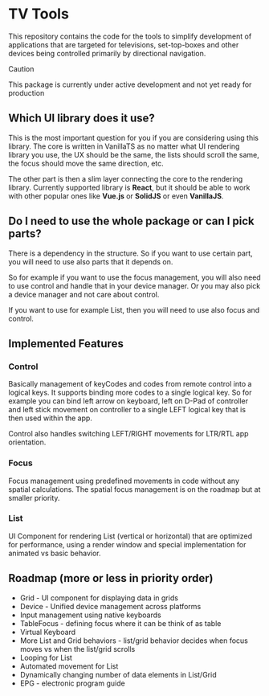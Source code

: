 # TV Tools
This repository contains the code for the tools to simplify development of applications
that are targeted for televisions, set-top-boxes and other devices being controlled
primarily by directional navigation.

> [!CAUTION]
> This package is currently under active development and not yet ready for production

## Which UI library does it use?
This is the most important question for you if you are considering using this library.
The core is written in VanillaTS as no matter what UI rendering library you use,
the UX should be the same, the lists should scroll the same, the focus should move
the same direction, etc.

The other part is then a slim layer connecting the core to the rendering library.
Currently supported library is **React**, but it should be able to work with
other popular ones like **Vue.js** or **SolidJS** or even **VanillaJS**.

## Do I need to use the whole package or can I pick parts?
There is a dependency in the structure. So if you want to use certain part, you
will need to use also parts that it depends on.

So for example if you want to use the focus management, you will also need
to use control and handle that in your device manager. Or you may also pick
a device manager and not care about control.

If you want to use for example List, then you will need to use also focus and control.

## Implemented Features

### Control
Basically management of keyCodes and codes from remote control into a logical keys.
It supports binding more codes to a single logical key. So for example you can bind
left arrow on keyboard, left on D-Pad of controller and left stick movement on controller
to a single LEFT logical key that is then used within the app.

Control also handles switching LEFT/RIGHT movements for LTR/RTL app orientation.

### Focus
Focus management using predefined movements in code without any spatial calculations.
The spatial focus management is on the roadmap but at smaller priority.

### List
UI Component for rendering List (vertical or horizontal) that are optimized for
performance, using a render window and special implementation for animated vs basic
behavior.
 
## Roadmap (more or less in priority order)
- Grid - UI component for displaying data in grids
- Device - Unified device management across platforms
- Input management using native keyboards
- TableFocus - defining focus where it can be think of as table
- Virtual Keyboard
- More List and Grid behaviors - list/grid behavior decides when focus moves vs 
  when the list/grid scrolls
- Looping for List
- Automated movement for List
- Dynamically changing number of data elements in List/Grid
- EPG - electronic program guide
